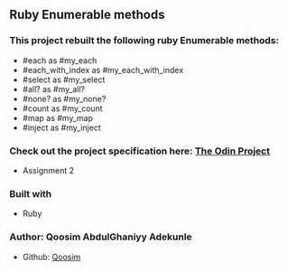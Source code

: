 ## Ruby Enumerable methods

### This project rebuilt the following ruby Enumerable methods:
  - #each as #my_each
  - #each_with_index as #my_each_with_index
  - #select as #my_select
  - #all? as #my_all?
  - #none? as #my_none?
  - #count as #my_count
  - #map as #my_map
  - #inject as #my_inject 

### Check out the project specification here: [The Odin Project](https://www.theodinproject.com/courses/ruby-programming/lessons/advanced-building-blocks#additional-resources)

* Assignment 2
### Built with
* Ruby
### Author: Qoosim AbdulGhaniyy Adekunle
* Github: [Qoosim](https://github.com/Qoosim)